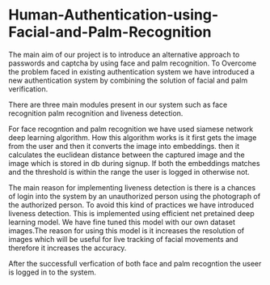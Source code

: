 # Human-Authentication-using-Facial-and-Palm-Recognition

The main aim of our project is to introduce an alternative approach to passwords and captcha by using face and palm recognition.
To Overcome the problem faced in existing authentication system we have introduced a new authentication system by combining the solution of facial and palm verification.

There are three main modules present in our system such as face recognition palm recognition and liveness detection.

For face recogntion and palm recognition we have used siamese network deep learning algorithm. How this algorithm works is it first gets the image from the user and then it converts the image into embeddings. then it calculates the euclidean distance between the captured image and the image which is stored in db during signup. If both the embeddings matches and the threshold is within the range the user is logged in otherwise not.

The main reason for implementing liveness detection is there is a chances of login into the system by an unauthorized person using the photograph of the authorized person. To avoid this kind of practices we have introduced liveness detection. This is implemented using efficient net pretained deep learning model. We have fine tuned this model with our own dataset images.The reason for using this model is it increases the resolution of images which will be useful for live tracking of facial movements and therefore it increases the accuracy.

After the successfull verfication of both face and palm recogntion the useer is logged in to the system.
